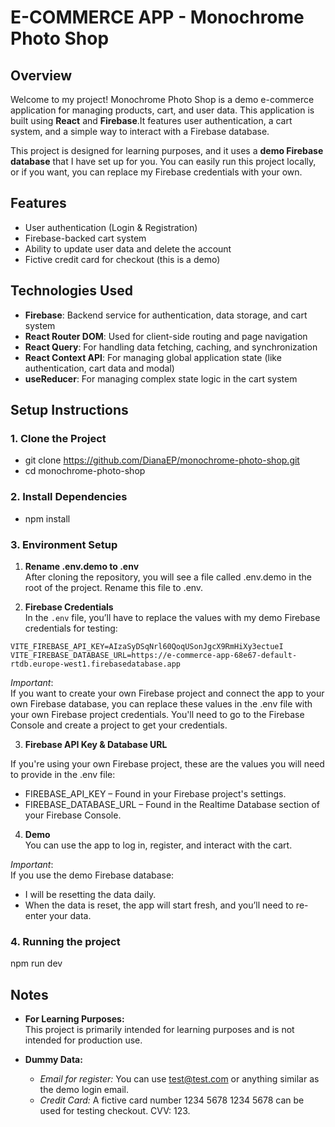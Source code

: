# E-COMMERCE APP - Monochrome Photo Shop


## Overview

Welcome to my project! 
Monochrome Photo Shop is a demo e-commerce application for managing products, cart, and user data. This application is built using **React** and **Firebase**.It features user authentication, a cart system, and a simple way to interact with a Firebase database.

This project is designed for learning purposes, and it uses a **demo Firebase database** that I have set up for you. You can easily run this project locally, or if you want, you can replace my Firebase credentials with your own.

## Features

- User authentication (Login & Registration)
- Firebase-backed cart system
- Ability to update user data and delete the account
- Fictive credit card for checkout (this is a demo)

## Technologies Used

- **Firebase**: Backend service for authentication, data storage, and cart system
- **React Router DOM**: Used for client-side routing and page navigation
- **React Query**: For handling data fetching, caching, and synchronization
- **React Context API**: For managing global application state (like authentication, cart data and modal)
- **useReducer**: For managing complex state logic in the cart system

## Setup Instructions

### 1. Clone the Project

- git clone https://github.com/DianaEP/monochrome-photo-shop.git
- cd monochrome-photo-shop

### 2. Install Dependencies

- npm install

### 3. Environment Setup

 1. **Rename .env.demo to .env**  
 After cloning the repository, you will see a file called .env.demo in the root of the project. 
Rename this file to .env.

 2. **Firebase Credentials**  
 In the `.env` file, you’ll have to replace the values with my demo Firebase credentials for testing:

   ```env
   VITE_FIREBASE_API_KEY=AIzaSyDSqNrl60QoqUSonJgcX9RmHiXy3ectueI
   VITE_FIREBASE_DATABASE_URL=https://e-commerce-app-68e67-default-rtdb.europe-west1.firebasedatabase.app

```
*Important*:  
If you want to create your own Firebase project and connect the app to your own Firebase database, you can replace these values in the .env file with your own Firebase project credentials. You'll need to go to the Firebase Console and create a project to get your credentials.

3. **Firebase API Key & Database URL**  

If you're using your own Firebase project, these are the values you will need to provide in the .env file:
- FIREBASE_API_KEY – Found in your Firebase project's settings.
- FIREBASE_DATABASE_URL – Found in the Realtime Database section of your Firebase Console.

4. **Demo**  
You can use the app to log in, register, and interact with the cart. 

*Important*:  
If you use the demo Firebase database:
- I will be resetting the data daily.
- When the data is reset, the app will start fresh, and you’ll need to re-enter your data.

### 4. Running the project

npm run dev

## Notes

- **For Learning Purposes:**  
This project is primarily intended for learning purposes and is not intended for production use.

- **Dummy Data:**
    - *Email for register:* You can use test@test.com or anything similar as the demo login email.
    - *Credit Card:* A fictive card number 1234 5678 1234 5678 can be used for testing checkout. CVV: 123. 

